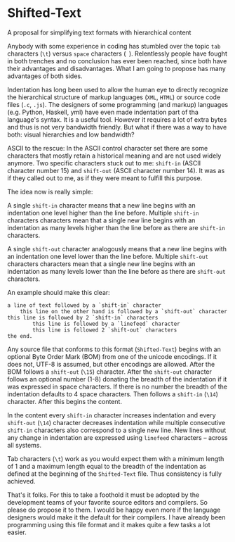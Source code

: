 Shifted-Text
=======================
A proposal for simplifying text formats with hierarchical content

Anybody with some experience in coding has stumbled over the topic `tab` characters (`\t`) versus `space` characters (` `). Relentlessly people have fought in both trenches and no conclusion has ever been reached, since both have their advantages and disadvantages. What I am going to propose has many advantages of both sides.

Indentation has long been used to allow the human eye to directly recognize the hierarchical structure of markup languages (`XML`, `HTML`) or source code files (`.c`, `.js`). The designers of some programming (and markup) languages (e.g. Python, Haskell, yml) have even made indentation part of tha language's syntax. It is a useful tool. However it requires a lot of extra bytes and thus is not very bandwidth friendly. But what if there was a way to have both: visual hierarchies and low bandwidth?

ASCII to the rescue: In the ASCII control character set there are some characters that mostly retain a historical meaning and are not used widely anymore. Two specific characters stuck out to me: `shift-in` (ASCII character number 15) and `shift-out` (ASCII character number 14). It was as if they called out to me, as if they were meant to fulfill this purpose.

The idea now is really simple: 

A single `shift-in` character means that a new line begins with an indentation one level higher than the line before. Multiple `shift-in` characters characters mean that a single new line begins with an indentation as many levels higher than the line before as there are `shift-in` characters.

A single `shift-out` character analogously means that a new line begins with an indentation one level lower than the line before. Multiple `shift-out` characters characters mean that a single new line begins with an indentation as many levels lower than the line before as there are `shift-out` characters.

An example should make this clear:

```
a line of text followed by a `shift-in` character
	this line on the other hand is followed by a `shift-out` character
this line is followed by 2 `shift-in` characters
		this line is followed by a `linefeed` character
		this line is followed 2 `shift-out` characters
the end.
````

Any source file that conforms to this format (`Shifted-Text`) begins with an optional Byte Order Mark (BOM) from one of the unicode encodings. If it does not, UTF-8 is assumed, but other encodings are allowed. After the BOM follows a `shift-out` (`\15`) character. After the `shift-out` character follows an optional number (1-8) donating the breadth of the indentation if it was expressed in space characters. If there is no number the breadth of the indentation defaults to 4 space characters. Then follows a `shift-in` (`\14`) character. After this begins the content. 

In the content every `shift-in` character increases indentation and every `shift-out` (`\14`) character decreases indentation while multiple consecutive `shift-in` characters also correspond to a single new line. New lines without any change in indentation are expressed using `linefeed` characters – across all systems.

Tab characters (`\t`) work as you would expect them with a minimum length of 1 and a maximum length equal to the breadth of the indentation as defined at the beginning of the `Shifted-Text` file. Thus consistency is fully achieved.

That's it folks. For this to take a foothold it must be adopted by the development teams of your favorite source editors and compilers. So please do propose it to them. I would be happy even more if the language designers would make it the default for their compilers. I have already been programming using this file format and it makes quite a few tasks a lot easier.
